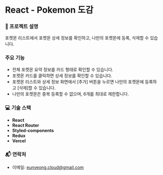 # React - Pokemon 도감

### 📝 프로젝트 설명
포켓몬 리스트에서 포켓몬 상세 정보를 확인하고, 나만의 포켓몬에 등록, 삭제할 수 있습니다.

### 주요 기능
- 전체 포켓몬 요약 정보를 카드 형태로 확인할 수 있습니다.
- 포켓몬 카드를 클릭하면 상세 정보를 확인할 수 있습니다.
- 포켓몬 리스트와 상세 정보 화면에서 [추가] 버튼을 누르면 나만의 포켓몬에 등록하고 [삭제]할 수 있습니다.
- 나만의 포켓몬은 중복 등록할 수 없으며, 6개를 최대로 제한합니다.

### 💻 기술 스택
- **React**
- **React Router**
- **Styled-components**
- **Redux**
- **Vercel**

### 📬 연락처
- 이메일: eunyeong.cloud@gmail.com